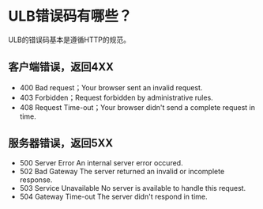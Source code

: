 


# ULB错误码有哪些？

ULB的错误码基本是遵循HTTP的规范。

## 客户端错误，返回4XX

* 400 Bad request；Your browser sent an invalid request.
* 403 Forbidden；Request forbidden by administrative rules.
* 408 Request Time-out；Your browser didn't send a complete request in time.

## 服务器错误，返回5XX

* 500 Server Error An internal server error occured.
* 502 Bad Gateway The server returned an invalid or incomplete response.
* 503 Service Unavailable No server is available to handle this request.
* 504 Gateway Time-out The server didn't respond in time.

